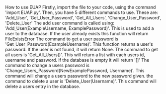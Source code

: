 How to use EUAP
Firstly, import the file to your code, using the command 'import EUAP.py'.
Then, you have 5 different commands to use. These are:
'Add_User', 'Get_User_Password', 'Get_All_Users', 'Change_User_Password', 'Delete_User'
The add user command is called using: 'Add_User(ExampleUsername, ExamplePassword)'. This is used to add a user to the database. If the user already exists this function will return FileExistsError
The command to get a user password is 'Get_User_Password(ExampleUsername)'. This function returns a user's password. If the user is not found, it will return None.
The command to get all users is 'Get_All_Users()'. This will return a list with each users id, username and password. If the database is empty it will return '[]'
The command to change a users password is 'Change_Users_Password(NewExamplePassword, Username)'. This command will change a users password to the new password given.
the command to delete a user is 'Delete_User(Username)'. This command will delete a users entry in the database.
